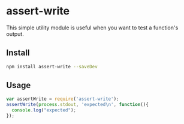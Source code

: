 assert-write
============

This simple utility module is useful when you want to test a function's
output.

## Install

``` bash
npm install assert-write --saveDev
```

## Usage

``` js
var assertWrite = require('assert-write');
assertWrite(process.stdout, 'expected\n', function(){
  console.log("expected");
});
```
